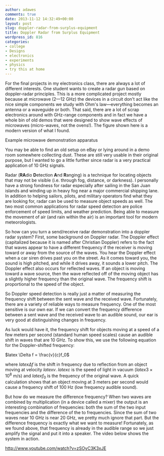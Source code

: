 ```yaml
---
author: adawes
comments: true
date: 2013-11-12 14:32:49+00:00
layout: post
slug: doppler-radar-from-surplus-equipment
title: Doppler Radar from Surplus Equipment
wordpress_id: 816
categories:
- college
- Designs
- electronics
- experiments
- physics
- try this at home
---
```


For the final projects in my electronics class, there are always a lot of different interests. One student wants to create a radar gun based on doppler-radar principles. This is a more complicated project mostly because at microwave (2—12 GHz) the devices in a circuit don't act like the nice simple components we study with Ohm's law—everything becomes an antenna or a waveguide or both. That said, there are a lot of scrap electronics around with GHz-range components and in fact we have a whole bin of old demos that were designed to show wave effects of microwaves (micro-waves, not the ovens!). The figure shown here is a modern version of what I found.

<span class="caption"> Example microwave demonstration apparatus</span>

You may be able to find an old setup on eBay or lying around in a demo room somewhere collecting dust. These are still very usable in their original purpose, but I wanted to go a little further since radar is a very practical application of 10 GHz signals.
<!-- more -->
Radar (**RA**dio **D**etection **A**nd **R**anging) is a technique for locating objects that may not be visible (i.e. through fog, distance, or darkness). I personally have a strong fondness for radar especially after sailing in the San Juan islands and winding up in heavy fog near a major commercial shipping lane. In addition to helping sailors, pilots, and military operators find what they are looking for, radar can be used to measure object speeds as well. The two most common applications for radar speed detection are police enforcement of speed limits, and weather prediction. Being able to measure the movement of air (and rain within the air) is an important tool for modern meteorologists.

So how can you turn a send/receive radar demonstration into a doppler radar system? First, some background on Doppler radar. The Doppler effect (capitalized because it is named after Christian Doppler) refers to the fact that waves appear to have a different frequency if the receiver is moving toward or away from the source of the waves. You hear the Doppler effect when a car siren drives past you on the street. As it comes toward you, the sound is high pitched, and while it drives away, it sounds a lower pitch. The Doppler effect also occurs for reflected waves. If an object is moving toward a wave source, then the wave reflected off of the moving object has a slightly higher frequency than the original wave. The frequency shift is proportional to the speed of the object.

So Doppler speed detection is really just a matter of measuring the frequency shift between the sent wave and the received wave. Fortunately, there are a variety of reliable ways to measure frequency. One of the most sensitive is our own ear. If we can convert the frequency difference between a sent wave and the received wave to an audible sound, our ear is very good at distinguishing changes in frequency.

As luck would have it, the frequency shift for objects moving at a speed of a few meters per second (standard human speed scales) cause an audible shift in waves that are 10 GHz. To show this, we use the following equation for the Doppler-shifted frequency:

$latex \Delta f = \frac{v}{c}f_0$

where $latex \Delta f$ is the shift in frequency due to reflection from an object moving at velocity $latex v$. $latex c$ is the speed of light in vacuum ($latex 3\times10^8$ m/s) and $latex f_0$ is the frequency of the original wave. A quick calculation shows that an object moving at 3 meters per second would cause a frequency shift of 100 Hz (low frequency audible sound).

But how do we measure the difference frequency? When two waves are combined by multiplication (in a device called a mixer) the output is an interesting combination of frequencies: both the sum of the two input frequencies and the difference of the to frequencies. Since the sum of two waves near 10 GHz is near 20 GHz, we pretty much ignore that part. But the difference frequency is exactly what we want to measure! Fortunately, as we found above, that frequency is already in the audible range so we just amplify the signal and put it into a speaker. The video below shows the system in action.

http://www.youtube.com/watch?v=zSOyC3K3xJE
